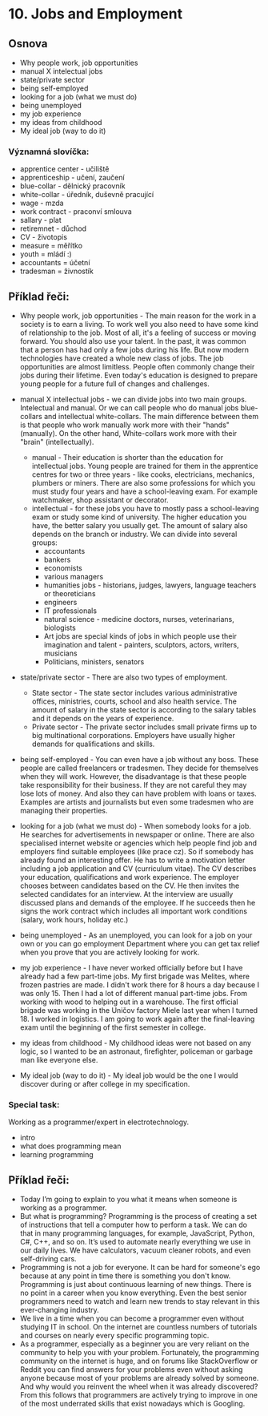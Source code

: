 # 10. Jobs and Employment
  
## Osnova

* Why people work, job opportunities
* manual X intelectual jobs
* state/private sector
* being self-employed
* looking for a job (what we must do)
* being unemployed
* my job experience
* my ideas from childhood
* My ideal job (way to do it)

### Významná slovíčka:

* apprentice center - učiliště
* apprenticeship - učení, zaučení
* blue-collar - dělnický pracovník 
* white-collar - úředník, duševně pracující 
* wage - mzda
* work contract - praconví smlouva 
* sallary - plat
* retiremnet - důchod 
* CV - životopis 
* measure = měřítko
* youth = mládí :)
* accountants = účetní
* tradesman = živnostík


## Příklad řeči:
* Why people work, job opportunities - The main reason for the work in a society is to earn a living. To work well you also need to have some kind of relationship to the job. Most of all, it's a feeling of success or moving forward. You should also use your talent. In the past, it was common that a person has had only a few jobs during his life. But now modern technologies have created a whole new class of jobs. The job opportunities are almost limitless. People often commonly change their jobs during their lifetime. Even today's education is designed to prepare young people for a future full of changes and challenges.
  
* manual X intellectual jobs - we can divide jobs into two main groups. Intelectual and manual. Or we can call people who do manual jobs blue-collars and intellectual white-collars. The main difference between them is that people who work manually work more with their "hands" (manually). On the other hand, White-collars work more with their "brain" (intellectually).
    * manual - Their education is shorter than the education for intellectual jobs. Young people are trained for them in the apprentice centres for two or three years - like cooks, electricians, mechanics, plumbers or miners. There are also some professions for which you must study four years and have a school-leaving exam. For example watchmaker, shop assistant or decorator.
    * intellectual - for these jobs you have to mostly pass a school-leaving exam or study some kind of university. The higher education you have, the better salary you usually get. The amount of salary also depends on the branch or industry. We can divide into several groups:
        * accountants
        * bankers
        * economists
        * various managers
        * humanities jobs - historians, judges, lawyers, language teachers or theoreticians
        * engineers
        * IT professionals
        * natural science - medicine doctors, nurses, veterinarians, biologists
        * Art jobs are special kinds of jobs in which people use their imagination and talent - painters, sculptors, actors, writers, musicians
        * Politicians, ministers, senators

* state/private sector - There are also two types of employment.
  * State sector - The state sector includes various administrative offices, ministries, courts, school and also health service. The amount of salary in the state sector is according to the salary tables and it depends on the years of experience.
  * Private sector - The private sector includes small private firms up to big multinational corporations. Employers have usually higher demands for qualifications and skills. 

* being self-employed - You can even have a job without any boss. These people are called freelancers or tradesmen. They decide for themselves when they will work. However, the disadvantage is that these people take responsibility for their business. If they are not careful they may lose lots of money. And also they can have problem with loans or taxes. Examples are artists and journalists but even some tradesmen who are managing their properties.

* looking for a job (what we must do) - When somebody looks for a job. He searches for advertisements in newspaper or online. There are also specialised internet website or agencies which help people find job and employers find suitable employees (like prace cz). So if somebody has already found an interesting offer. He has to write a motivation letter including a job application and CV (curriculum vitae). The CV describes your education, qualifications and work experience. The employer chooses between candidates based on the CV.  He then invites the selected candidates for an interview. At the interview are usually discussed plans and demands of the employee. If he succeeds then he signs the work contract which includes all important work conditions (salary, work hours, holiday etc.)

* being unemployed - As an unemployed, you can look for a job on your own or you can go employment Department where you can get tax relief when you prove that you are actively looking for work.

* my job experience - I have never worked officially before but I have already had a few part-time jobs. My first brigade was Melites, where frozen pastries are made. I didn't work there for 8 hours a day because I was only 15. Then I had a lot of different manual part-time jobs. From working with wood to helping out in a warehouse. The first official brigade was working in the Uničov factory Miele last year when I turned 18. I worked in logistics. I am going to work again after the final-leaving exam until the beginning of the first semester in college. 
  
* my ideas from childhood - My childhood ideas were not based on any logic, so I wanted to be an astronaut, firefighter, policeman or garbage man like everyone else.

* My ideal job (way to do it) - My ideal job would be the one I would discover during or after college in my specification.

### Special task:
Working as a programmer/expert in electrotechnology.

* intro
* what does programming mean
* learning programming
  
## Příklad řeči:
* Today I’m going to explain to you what it means when someone is working as a programmer.
* But what is programming? Programming is the process of creating a set of instructions that tell a computer how to perform a task. We can do that in many programming languages, for example, JavaScript, Python, C#, C++, and so on. It’s used to automate nearly everything we use in our daily lives. We have calculators, vacuum cleaner robots, and even self-driving cars.
* Programming is not a job for everyone. It can be hard for someone's ego because at any point in time there is something you don't know. Programming is just about continuous learning of new things. There is no point in a career when you know everything. Even the best senior programmers need to watch and learn new trends to stay relevant in this ever-changing industry. 
* We live in a time when you can become a programmer even without studying IT in school. On the internet are countless numbers of tutorials and courses on nearly every specific programming topic. 
* As a programmer, especially as a beginner you are very reliant on the community to help you with your problem. Fortunately, the programming community on the internet is huge, and on forums like StackOverflow or Reddit you can find answers for your problems even without asking anyone because most of your problems are already solved by someone. And why would you reinvent the wheel when it was already discovered? 
From this follows that programmers are actively trying to improve in one of the most underrated skills that exist nowadays which is Googling. 